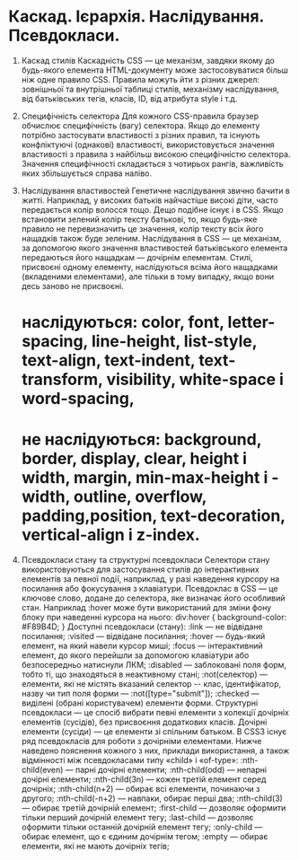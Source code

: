 # Каскад. Ієрархія. Наслідування. Псевдокласи.

1. Каскад стилів
   Каскадність CSS — це механізм, завдяки якому до будь-якого елемента HTML-документу може застосовуватися більш ніж одне правило CSS. Правила можуть йти з різних джерел: зовнішньої та внутрішньої таблиці стилів, механізму наслідування, від батьківських тегів, класів, ID, від атрибута style і т.д.

2. Специфічність селектора​
   Для кожного CSS-правила браузер обчислює специфічність (вагу) селектора. Якщо до елементу потрібно застосувати властивості з різних правил, та існують конфліктуючі (однакові) властивості, використовується значення властивості з правила з найбільш високою специфічністю селектора.
   Значення специфічності складається з чотирьох рангів, важливість яких збільшується справа наліво.

3. Наслідування властивостей
   ​Генетичне наслідування звично бачити в житті. Наприклад, у високих батьків найчастіше високі діти, часто передається колір волосся тощо. Дещо подібне існує і в CSS. Якщо встановити зелений колір тексту батькові, то, якщо будь-яке правило не перевизначить це значення, колір тексту всіх його нащадків також буде зеленим.
   Наслідування в CSS — це механізм, за допомогою якого значення властивостей батьківського елемента передаються його нащадкам — дочірнім елементам.
   Стилі, присвоєні одному елементу, наслідуються всіма його нащадками (вкладеними елементами), але тільки в тому випадку, якщо вони десь заново не присвоєні.

   # наслідуються: color, font, letter-spacing, line-height, list-style, text-align, text-indent, text-transform, visibility, white-space і word-spacing,

   # не наслідуються: background, border, display, clear, height і width, margin, min-max-height і -width, outline, overflow, padding,position, text-decoration, vertical-align і z-index.

4. Псевдокласи стану та структурні псевдокласи
   Селектори стану використовуються для застосування стилів до інтерактивних елементів за певної події, наприклад, у разі наведення курсору на посилання або фокусування з клавіатури.
   Псевдоклас в CSS — це ключове слово, додане до селектора, яке визначає його особливий стан.
   Наприклад :hover може бути використаний для зміни фону блоку при наведенні курсора на нього:
   div:hover {
   background-color: #F89B4D;
   }
   Доступні псевдокласи (стану):
   :link — не відвідане посилання;
   :visited — відвідане посилання;
   :hover — будь-який елемент, на який навели курсор миші;
   :focus — інтерактивний елемент, до якого перейшли за допомогою клавіатури або безпосередньо натиснули ЛКМ;
   :disabled — заблоковані поля форм, тобто ті, що знаходяться в неактивному стані;
   :not(селектор) — елементи, які не містять вказаний селектор -- клас, ідентифікатор, назву чи тип поля форми — :not([type="submit"]);
   :checked — виділені (обрані користувачем) елементи форми.
   Структурні псевдокласи — це спосіб вибрати певні елементи з колекції дочірніх елементів (сусідів), без присвоєння додаткових класів. Дочірні елементи (сусіди) — це елементи зі спільним батьком.
   В CSS3 існує ряд псевдокласів для роботи з дочірніми елементами. Нижче наведено пояснення кожного з них, приклади використання, а також відмінності між псевдокласами типу «child» і «of-type»:
   :nth-child(even) — парні дочірні елементи;
   :nth-child(odd) — непарні дочірні елементи;
   :nth-child(3n) — кожен третій елемент серед дочірніх;
   :nth-child(n+2) — обирає всі елементи, починаючи з другого;
   :nth-child(-n+2) — навпаки, обирає перші два;
   :nth-child(3) — обирає третій дочірній елемент;
   :first-child — дозволяє оформити тільки перший дочірній елемент тегу;
   :last-child — дозволяє оформити тільки останній дочірній елемент тегу;
   :only-child — обирає елемент, що є єдиним дочірнім тегом;
   :empty — обирає елементи, які не мають дочірніх тегів;
